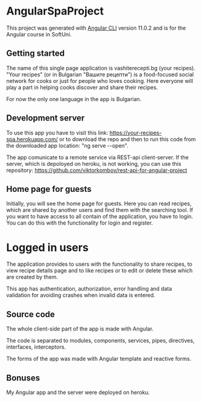 # AngularSpaProject

This project was generated with [Angular CLI](https://github.com/angular/angular-cli) version 11.0.2 and is for the Angular course in SoftUni.

## Getting started

The name of this single page application is vashiterecepti.bg (your recipes).
"Your recipes" (or in Bulgarian "Вашите рецепти") is a food-focused social network for cooks or just for people who loves cooking. Here everyone will play a part in helping cooks discover and share their recipes.

For now the only one language in the app is Bulgarian.

## Development server
To use this app you have to visit this link: https://your-recipes-spa.herokuapp.com/ or to download the repo and then to run this code from the downloaded app location:
"ng serve --open".

The app comunicate to a remote service via REST-api client-server. If the server, which is depoloyed on heroku, is not working, you can use this repository: https://github.com/viktorkombov/rest-api-for-angular-project

## Home page for guests

Initially, you will see the home page for guests.
Here you can read recipes, which are shared by another users and find them with the searching tool. If you want to have access to all contain of the application, you have to login. You can do this with the functionality for login and register.

# Logged in users

The application provides to users with the functionality to share recipes, to view recipe details page and to like recipes or to edit or delete these which are created by them.

This app has authentication, authorization, error handling and data validation for avoiding crashes when invalid data is entered.

## Source code

The whole client-side part of the app is made with Angular.

The code is separated to modules, components, services, pipes, directives, interfaces, interceptors.

The forms of the app was made with Angular template and reactive forms.

## Bonuses

My Angular app and the server were deployed on heroku.

#####
